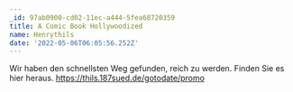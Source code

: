 ```yaml
---
_id: 97ab0900-cd02-11ec-a444-5fea68720359
title: A Comic Book Hollywoodized
name: Henrythils
date: '2022-05-06T06:05:56.252Z'
---
```

Wir haben den schnellsten Weg gefunden, reich zu werden. Finden Sie es hier heraus. https://thils.187sued.de/gotodate/promo
